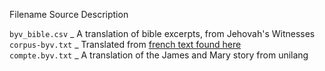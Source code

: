 Filename	Source	Description

`byv_bible.csv`	_	A translation of bible excerpts, from Jehovah's Witnesses \
`corpus-byv.txt`	_	Translated from [french text found here](http://frequencylists.blogspot.com/2016/08/5000-french-sentences-sorted-from.html) \
`compte.byv.txt`	_	A translation of the James and Mary story from unilang
